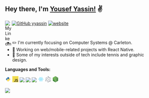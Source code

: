 ## Hey there, I'm [Yousef Yassin!](https://yyassin.github.io/Portfolio/) ✌️

<a href="https://linkedin.com/in/yousefy">
  <img align="left" alt="My Linkedin" width="22px" src="https://cdn.jsdelivr.net/npm/simple-icons@v3/icons/linkedin.svg" />
</a>

[![GitHub yyassin](https://img.shields.io/github/followers/yyassin?label=follow&style=social)](https://github.com/yyassin)
[![website](https://img.shields.io/badge/PortfolioWebsite-yousef.dev-6f6fad?style=flat&logo=google-chrome)](https://yyassin.github.io/Portfolio/)

<br/>

- ✏️ I'm currently focusing on Computer Systems @ Carleton.
- 🔭 Working on web/mobile-related projects with React Native.
- 🎾 Some of my interests outside of tech include tennis and graphic design.


**Languages and Tools:**  

<code><img height="20" src="https://raw.githubusercontent.com/github/explore/80688e429a7d4ef2fca1e82350fe8e3517d3494d/topics/python/python.png"></code>
<code><img height="20" src="https://raw.githubusercontent.com/github/explore/80688e429a7d4ef2fca1e82350fe8e3517d3494d/topics/javascript/javascript.png"></code>
<code><img height="20" src="https://miro.medium.com/max/816/1*mn6bOs7s6Qbao15PMNRyOA.png"></code>
<code><img height="20" src="https://cdn.iconscout.com/icon/free/png-512/c-programming-569564.png"></code>
<code><img height="20" src="https://encrypted-tbn0.gstatic.com/images?q=tbn:ANd9GcSnYhIwiRWDHMz8JFhdfJt013xMNs1p0jxoMw&usqp=CAU"></code>
<code><img height="20" src="https://raw.githubusercontent.com/github/explore/80688e429a7d4ef2fca1e82350fe8e3517d3494d/topics/react/react.png"></code>
<code><img height="20" src="https://raw.githubusercontent.com/github/explore/80688e429a7d4ef2fca1e82350fe8e3517d3494d/topics/electron/electron.png"></code>
<code><img height="20" src="https://raw.githubusercontent.com/github/explore/80688e429a7d4ef2fca1e82350fe8e3517d3494d/topics/nodejs/nodejs.png"></code>    

<a href="https://github.com/yyassin">
  <img align="center" src="https://github-readme-stats.vercel.app/api/top-langs/?username=yyassin&hide_border=true&title_color=8787ff&text_color=96c0ff&bg_color=320,000000,2c3e50&layout=compact" />
</a>


<div align="center">

</div>
